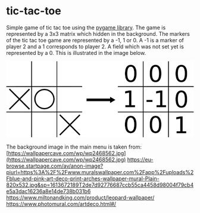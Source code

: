 # tic-tac-toe
Simple game of tic tac toe using the [pygame library](https://www.pygame.org/docs/). The game is represented by a 3x3 matrix which hidden in the background. The markers of the tic tac toe game are represented by a -1, 1 or 0. A -1 is a marker of player 2 and a 1 corresponds to player 2. A field which was not set yet is represented by a 0. This is illustrated in the image below. 

![Info](/images/github_image.png)


The background image in the main menu is taken from: [https://wallpapercave.com/wp/wp2468562.jpg](https://wallpapercave.com/wp/wp2468562.jpg)
https://eu-browse.startpage.com/av/anon-image?piurl=https%3A%2F%2Fwww.muralswallpaper.com%2Fapp%2Fuploads%2Fblue-and-pink-art-deco-print-arches-wallpaper-mural-Plain-820x532.jpg&sp=1613672189T2de7d92776687ccb55ca4458d98004f79cb4e5a3dac16236a8e14de738b031b6
https://www.miltonandking.com/product/leopard-wallpaper/
https://www.photomural.com/artdeco.html#/
